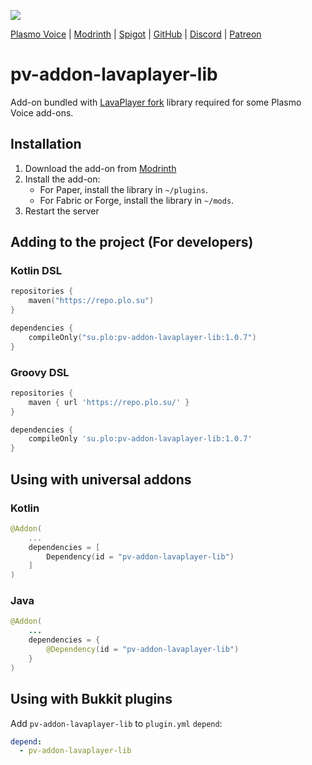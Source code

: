 ![](https://i.imgur.com/Z5S9yGW.png)

<div>
    <a href="https://modrinth.com/mod/plasmo-voice">Plasmo Voice</a>
    <span> | </span>
    <a href="https://modrinth.com/mod/pv-addon-lavaplayer-lib">Modrinth</a>
    <span> | </span>
    <a href="https://www.spigotmc.org/resources/plasmo-voice-server.91064/">Spigot</a>
    <span> | </span>
    <a href="https://github.com/plasmoapp/pv-addon-lavaplayer-lib/">GitHub</a>
    <span> | </span>
    <a href="https://discord.com/invite/uueEqzwCJJ">Discord</a>
     <span> | </span>
    <a href="https://www.patreon.com/plasmomc">Patreon</a>
</div>

# pv-addon-lavaplayer-lib

Add-on bundled with [LavaPlayer fork](https://github.com/lavalink-devs/lavaplayer) library required for some Plasmo Voice add-ons.

## Installation

1. Download the add-on from [Modrinth](https://modrinth.com/mod/pv-addon-lavaplayer-lib)
2. Install the add-on:
   - For Paper, install the library in `~/plugins`.
   - For Fabric or Forge, install the library in `~/mods`.
3. Restart the server

## Adding to the project (For developers)
### Kotlin DSL
```kotlin
repositories {
    maven("https://repo.plo.su")
}

dependencies {
    compileOnly("su.plo:pv-addon-lavaplayer-lib:1.0.7")
}
```
### Groovy DSL
```groovy
repositories {
    maven { url 'https://repo.plo.su/' }
}

dependencies {
    compileOnly 'su.plo:pv-addon-lavaplayer-lib:1.0.7'
}
```

## Using with universal addons
### Kotlin
```kotlin
@Addon(
    ...
    dependencies = [
        Dependency(id = "pv-addon-lavaplayer-lib")
    ]
)
```
### Java
```java
@Addon(
    ...
    dependencies = {
        @Dependency(id = "pv-addon-lavaplayer-lib")
    }
)
```
## Using with Bukkit plugins
Add `pv-addon-lavaplayer-lib` to `plugin.yml` `depend`:
```yaml
depend:
  - pv-addon-lavaplayer-lib
```
